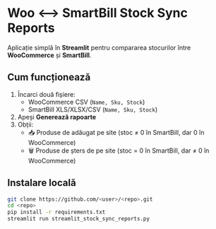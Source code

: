 # Woo ⟷ SmartBill Stock Sync Reports

Aplicație simplă în **Streamlit** pentru compararea stocurilor între **WooCommerce** și **SmartBill**.

## Cum funcționează
1. Încarci două fișiere:
   - WooCommerce CSV (`Name, Sku, Stock`)
   - SmartBill XLS/XLSX/CSV (`Name, Sku, Stock`)
2. Apeși **Generează rapoarte**
3. Obții:
   - 📥 Produse de adăugat pe site (stoc ≠ 0 în SmartBill, dar 0 în WooCommerce)
   - 🗑️ Produse de șters de pe site (stoc = 0 în SmartBill, dar ≠ 0 în WooCommerce)

## Instalare locală
```bash
git clone https://github.com/<user>/<repo>.git
cd <repo>
pip install -r requirements.txt
streamlit run streamlit_stock_sync_reports.py
